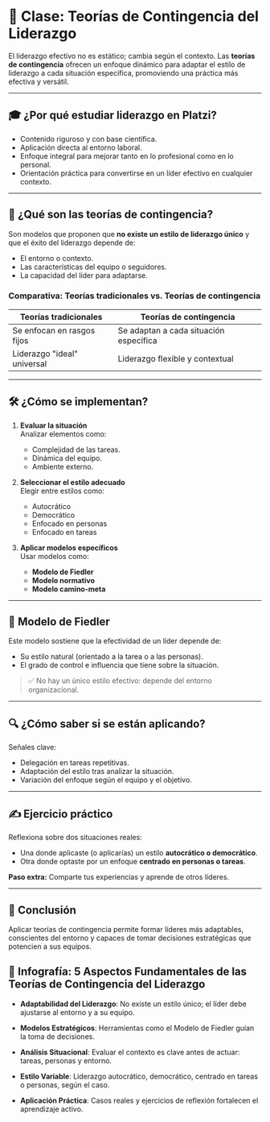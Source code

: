 # 🧠 Clase: Teorías de Contingencia del Liderazgo

El liderazgo efectivo no es estático; cambia según el contexto. Las **teorías de contingencia** ofrecen un enfoque dinámico para adaptar el estilo de liderazgo a cada situación específica, promoviendo una práctica más efectiva y versátil.

---

## 🎓 ¿Por qué estudiar liderazgo en Platzi?

- Contenido riguroso y con base científica.
- Aplicación directa al entorno laboral.
- Enfoque integral para mejorar tanto en lo profesional como en lo personal.
- Orientación práctica para convertirse en un líder efectivo en cualquier contexto.

---

## 🔄 ¿Qué son las teorías de contingencia?

Son modelos que proponen que **no existe un estilo de liderazgo único** y que el éxito del liderazgo depende de:

- El entorno o contexto.
- Las características del equipo o seguidores.
- La capacidad del líder para adaptarse.

### Comparativa: Teorías tradicionales vs. Teorías de contingencia

| Teorías tradicionales        | Teorías de contingencia                 |
|-----------------------------|-----------------------------------------|
| Se enfocan en rasgos fijos  | Se adaptan a cada situación específica |
| Liderazgo "ideal" universal | Liderazgo flexible y contextual        |

---

## 🛠️ ¿Cómo se implementan?

1. **Evaluar la situación**  
   Analizar elementos como:
   - Complejidad de las tareas.
   - Dinámica del equipo.
   - Ambiente externo.

2. **Seleccionar el estilo adecuado**  
   Elegir entre estilos como:
   - Autocrático
   - Democrático
   - Enfocado en personas
   - Enfocado en tareas

3. **Aplicar modelos específicos**  
   Usar modelos como:
   - **Modelo de Fiedler**
   - **Modelo normativo**
   - **Modelo camino-meta**

---

## 🧩 Modelo de Fiedler

Este modelo sostiene que la efectividad de un líder depende de:

- Su estilo natural (orientado a la tarea o a las personas).
- El grado de control e influencia que tiene sobre la situación.

> ✅ No hay un único estilo efectivo: depende del entorno organizacional.

---

## 🔍 ¿Cómo saber si se están aplicando?

Señales clave:

- Delegación en tareas repetitivas.
- Adaptación del estilo tras analizar la situación.
- Variación del enfoque según el equipo y el objetivo.

---

## ✍️ Ejercicio práctico

Reflexiona sobre dos situaciones reales:

- Una donde aplicaste (o aplicarías) un estilo **autocrático o democrático**.
- Otra donde optaste por un enfoque **centrado en personas o tareas**.

**Paso extra:** Comparte tus experiencias y aprende de otros líderes.

---

## 📌 Conclusión

Aplicar teorías de contingencia permite formar líderes más adaptables, conscientes del entorno y capaces de tomar decisiones estratégicas que potencien a sus equipos.

## 🧾 Infografía: 5 Aspectos Fundamentales de las Teorías de Contingencia del Liderazgo
- **Adaptabilidad del Liderazgo**: No existe un estilo único; el líder debe ajustarse al entorno y a su equipo.

- **Modelos Estratégicos**: Herramientas como el Modelo de Fiedler guían la toma de decisiones.

- **Análisis Situacional**: Evaluar el contexto es clave antes de actuar: tareas, personas y entorno.

- **Estilo Variable**: Liderazgo autocrático, democrático, centrado en tareas o personas, según el caso.

- **Aplicación Práctica**: Casos reales y ejercicios de reflexión fortalecen el aprendizaje activo.